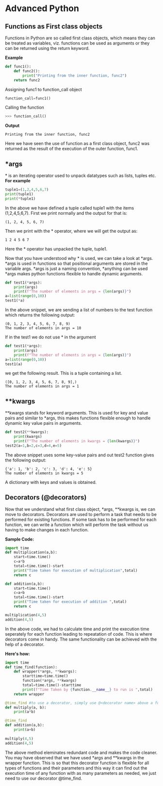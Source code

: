 # Advanced Python
## Functions as First class objects
Functions in Python are so called first class objects, which means they can be treated as variables, viz. functions can be used as arguments or they can be returned using the return keyword. 

**Example**

```python
def func1():
    def func2():
        print("Printing from the inner function, func2")
    return func2

```
Assigning func1 to function_call object
```python
function_call=func1()
```
Calling the function
```python
>>> function_call()
```
**Output**
```
Printing from the inner function, func2
```
Here we have seen the use of function as a first class object, func2 was returned as the result of the execution of the outer function, func1.

## *args
\* is an iterating operator used to unpack datatypes such as lists, tuples etc.
**For example**
```python
tuple1=(1,2,4,5,6,7)
print(tuple1)
print(*tuple1)
```
In the above we have defined a tuple called tuple1 with the items (1,2,4,5,6,7).
First we print normally and the output for that is:
```
(1, 2, 4, 5, 6, 7)

```
Then we print with the \* operator, where we will get the output as:
```
1 2 4 5 6 7
```

Here the \* operator has unpacked the tuple, tuple1.

Now that you have understood why \* is used, we can take a look at *args. *args is used in functions so that positional arguments are stored in the variable args. *args is just a naming convention, *anything can be used
*args makes python functions flexible to handle dynamic arguments.
```python
def test1(*args):
    print(args)
    print(f"The number of elements in args = {len(args)}")
a=list(range(0,10))
test1(*a)
```
In the above snippet, we are sending a list of numbers to the test function which returns the following output:
```
(0, 1, 2, 3, 4, 5, 6, 7, 8, 9)
The number of elements in args = 10
```
If in the test1 we do not use \* in the argument

```python
def test1(*args):
    print(args)
    print(f"The number of elements in args = {len(args)}")
a=list(range(0,10))
test1(a)
```
we get the following result. This is a tuple containing a list.
```
([0, 1, 2, 3, 4, 5, 6, 7, 8, 9],)
The number of elements in args = 1
```
## **kwargs
**kwargs stands for keyword arguments. This is used for key and value pairs and similar to *args, this makes functions flexible enough to handle dynamic key value pairs in arguments.
```python
def test2(**kwargs):
    print(kwargs)
    print(f"The number of elements in kwargs = {len(kwargs)}")
test2(a=1,b=2,c=3,d=4,e=5)
```
The above snippet uses some key-value pairs and out test2 function gives the following output:
```
{'a': 1, 'b': 2, 'c': 3, 'd': 4, 'e': 5}
The number of elements in kwargs = 5
```
A dictionary with keys and values is obtained.

## Decorators (@decorators)
Now that we understand what first class object, *args, **kwargs is, we can move to decorators. Decorators are used to perform a task that needs to be performed for existing functions. If some task has to be performed for each function, we can write a function which will perform the task without us having to make changes in each function. 

**Sample Code:**
```python
import time
def multiplication(a,b):
    start=time.time()
    c=a*b
    total=time.time()-start
    print("Time taken for execution of multiplication",total)
    return c

def addition(a,b):
    start=time.time()
    c=a+b
    total=time.time()-start
    print("Time taken for execution of addition ",total)
    return c

multiplication(4,5)
addition(4,5)
```

In the above code, we had to calculate time and print the execution time seperately for each function leading to repeatation of code. This is where decorators come in handy.
The same functionality can be achieved with the help of a decorator.

**Here's how:**
```python
import time
def time_find(function):
    def wrapper(*args, **kwargs):
        starttime=time.time()
        function(*args, **kwargs)
        total=time.time()-starttime
        print(f"Time Taken by {function.__name__} to run is ",total)
    return wrapper

@time_find #to use a decorator, simply use @<decorator name> above a function.
def multiply(a, b):
    print(a*b)

@time_find 
def addition(a,b):
    print(a+b)
    
multiply(4,5)
addition(4,5)
```

The above method eleminates redundant code and makes the code cleaner. You may have observed that we have used *args and **kwargs in the wrapper function. This is so that this decorator function is flexible for all types of functions and their parameters and this way it can find out the execution time of any function with as many parameters as needed, we just need to use our decorator @time_find. 




